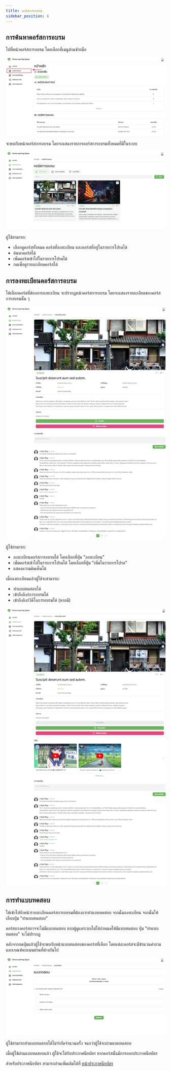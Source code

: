 ```yaml
---
title: คอร์สการอบรม
sidebar_position: 6
---
```


## การค้นหาคอร์สการอบรม

ไปที่หน้าคอร์สการอบรม โดยเลือกที่เมนูด้านซ้ายมือ

![เมนูคอร์สการอบรม](../static/img/docs/course-enrollment/1.png "เมนูคอร์สการอบรม")

จะพบกับหน้าคอร์สการอบรม โดยจะแสดงรายการคอร์สการอบรมทั้งหมดที่มีในระบบ

![หน้าคอร์สการอบรม](../static/img/docs/course-enrollment/2.png "หน้าคอร์สการอบรม")

ผู้ใช้สามารถ:

- เลือกดูคอร์สทั้งหมด คอร์สที่ลงทะเบียน และคอร์สที่อยู่ในรายการโปรดได้
- ค้นหาคอร์สได้
- เพิ่มคอร์สเข้าไปในรายการโปรดได้
- กดเพื่อดูรายละเอียดคอร์สได้

## การลงทะเบียนคอร์สการอบรม

ให้เลือกคอร์สที่ต้องการลงทะเบียน จะปรากฏหน้าคอร์สการอบรม โดยจะแสดงรายละเอียดของคอร์สการอบรมนั้น ๆ

![หน้ารายละเอียดคอร์สการอบรม](../static/img/docs/course-enrollment/3.jpeg "หน้ารายละเอียดคอร์สการอบรม")

ผู้ใช้สามารถ:

- ลงทะเบียนคอร์สการอบรมได้ โดยเลือกที่ปุ่ม "ลงทะเบียน"
- เพิ่มคอร์สเข้าไปในรายการโปรดได้ โดยเลือกที่ปุ่ม "เพิ่มในรายการโปรด"
- แสดงความคิดเห็นได้

เมื่อลงทะเบียนแล้วผู้ใช้จะสามารถ:

- ทำแบบทดสอบได้
- เข้าถึงลิงก์การอบรมได้
- เข้าถึงลิงก์วิดีโอการอบรมได้ (หากมี)

![หน้ารายละเอียดคอร์สการอบรม](../static/img/docs/course-enrollment/4.jpeg "หน้ารายละเอียดคอร์สการอบรม")

## การทำแบบทดสอบ

ให้เข้าไปยังหน้ารายละเอียดคอร์สการอบรมที่ต้องการทำแบบทดสอบ จากนั้นลงทะเบียน จากนั้นให้เลือกปุ่ม "ทำแบบทดสอบ"

คอร์สบางคอร์สอาจจะไม่มีแบบทดสอบ หากผู้ดูแลระบบไม่ได้กำหนดให้มีแบบทดสอบ ปุ่ม "ทำแบบทดสอบ" จะไม่ปรากฏ

หลังจากกดปุ่มแล้วผู้ใช้จะพบกับหน้าแบบทดสอบของคอร์สที่เลือก โดยแต่ละคอร์สจะมีขำนวนคำถามและเกณฑ์คะแนนผ่านที่ต่างกันไป

![หน้าทำแบบทดสอบ](../static/img/docs/course-enrollment/5.png "หน้าทำแบบทดสอบ")

ผู้ใช้สามารถทำแบบทดสอบได้ไม่จำกัดจำนวนครั้ง จนกว่าผู้ใช้จะผ่านแบบทดสอบ

เมื่อผู้ใช้ผ่านแบบทดสอบแล้ว ผู้ใช้จะได้รับประกาศนียบัตร หากคอร์สนั้นมีการออกประกาศนียบัตร

สำหรับประกาศนียบัตร สามารถอ่านเพิ่มเติมได้ที่ [หน้าประกาศนียบัตร](./certificate)
